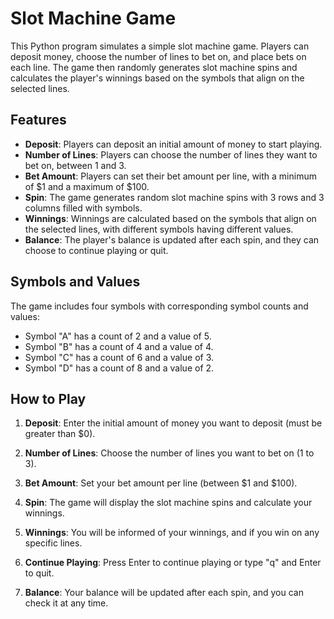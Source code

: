 # Slot Machine Game


This Python program simulates a simple slot machine game. Players can deposit money, choose the number of lines to bet on, and place bets on each line. The game then randomly generates slot machine spins and calculates the player's winnings based on the symbols that align on the selected lines.

## Features

- **Deposit**: Players can deposit an initial amount of money to start playing.
- **Number of Lines**: Players can choose the number of lines they want to bet on, between 1 and 3.
- **Bet Amount**: Players can set their bet amount per line, with a minimum of $1 and a maximum of $100.
- **Spin**: The game generates random slot machine spins with 3 rows and 3 columns filled with symbols.
- **Winnings**: Winnings are calculated based on the symbols that align on the selected lines, with different symbols having different values.
- **Balance**: The player's balance is updated after each spin, and they can choose to continue playing or quit.

## Symbols and Values

The game includes four symbols with corresponding symbol counts and values:

- Symbol "A" has a count of 2 and a value of 5.
- Symbol "B" has a count of 4 and a value of 4.
- Symbol "C" has a count of 6 and a value of 3.
- Symbol "D" has a count of 8 and a value of 2.

## How to Play

1. **Deposit**: Enter the initial amount of money you want to deposit (must be greater than $0).

2. **Number of Lines**: Choose the number of lines you want to bet on (1 to 3).

3. **Bet Amount**: Set your bet amount per line (between $1 and $100).

4. **Spin**: The game will display the slot machine spins and calculate your winnings.

5. **Winnings**: You will be informed of your winnings, and if you win on any specific lines.

6. **Continue Playing**: Press Enter to continue playing or type "q" and Enter to quit.

7. **Balance**: Your balance will be updated after each spin, and you can check it at any time.
